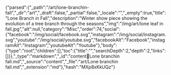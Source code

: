 {"parsed":{"_path":"/art/lone-branchin-fall","_dir":"art","_draft":false,"_partial":false,"_locale":"","_empty":true,"title":"Lone Branch in Fall","description":"Winter show piece showing the evolution of a tree branch through the seasons","img":"/img/art/lone leaf in fall.jpg","alt":null,"category":"Misc","order":74,"social":{"facebook":"/img/social/facebook.svg","instagram":"/img/social/instagram.svg","youtube":"/img/social/youtube.svg","facebookAlt":"Facebook","instagramAlt":"Instagram","youtubeAlt":"Youtube"},"body":{"type":"root","children":[],"toc":{"title":"","searchDepth":2,"depth":2,"links":[]}},"_type":"markdown","_id":"content:art:Lone branchin fall.md","_source":"content","_file":"art/Lone branchin fall.md","_extension":"md"},"hash":"MXp8xKkUQz"}